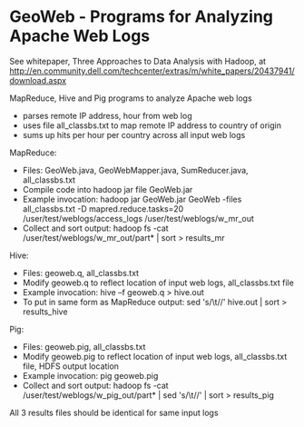 GeoWeb - Programs for Analyzing Apache Web Logs
===============================================

See whitepaper, Three Approaches to Data Analysis with Hadoop, at http://en.community.dell.com/techcenter/extras/m/white_papers/20437941/download.aspx

MapReduce, Hive and Pig programs to analyze Apache web logs
- parses remote IP address, hour from web log
- uses file all_classbs.txt to map remote IP address to country of origin
- sums up hits per hour per country across all input web logs

MapReduce:
- Files: GeoWeb.java, GeoWebMapper.java, SumReducer.java, all_classbs.txt
- Compile code into hadoop jar file GeoWeb.jar
- Example invocation:
hadoop jar GeoWeb.jar GeoWeb -files all_classbs.txt -D  mapred.reduce.tasks=20 /user/test/weblogs/access_logs /user/test/weblogs/w_mr_out
- Collect and sort output:
hadoop fs -cat /user/test/weblogs/w_mr_out/part* | sort > results_mr

Hive:
- Files: geoweb.q, all_classbs.txt
- Modify geoweb.q to reflect location of input web logs, all_classbs.txt file
- Example invocation:
hive –f geoweb.q > hive.out
- To put in same form as MapReduce output:
sed 's/\t//' hive.out | sort > results_hive

Pig:
- Files: geoweb.pig, all_classbs.txt
- Modify geoweb.pig to reflect location of input web logs, all_classbs.txt file, HDFS output location
- Example invocation:
pig geoweb.pig
- Collect and sort output:
hadoop fs -cat /user/test/weblogs/w_pig_out/part* | sed 's/\t//' | sort > results_pig


All 3 results files should be identical for same input logs
